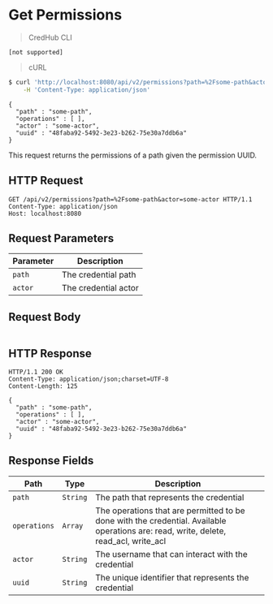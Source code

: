 # Get Permissions

> CredHub
CLI

``` shell
[not supported]
```

> cURL

``` bash
$ curl 'http://localhost:8080/api/v2/permissions?path=%2Fsome-path&actor=some-actor' -i -X GET \
    -H 'Content-Type: application/json'
```

    {
      "path" : "some-path",
      "operations" : [ ],
      "actor" : "some-actor",
      "uuid" : "48faba92-5492-3e23-b262-75e30a7ddb6a"
    }

This request returns the permissions of a path given the permission
UUID.

## HTTP Request

``` http
GET /api/v2/permissions?path=%2Fsome-path&actor=some-actor HTTP/1.1
Content-Type: application/json
Host: localhost:8080
```

## Request Parameters

| Parameter | Description          |
| --------- | -------------------- |
| `path`    | The credential path  |
| `actor`   | The credential actor |

## Request Body

``` 
```

## HTTP Response

``` http
HTTP/1.1 200 OK
Content-Type: application/json;charset=UTF-8
Content-Length: 125

{
  "path" : "some-path",
  "operations" : [ ],
  "actor" : "some-actor",
  "uuid" : "48faba92-5492-3e23-b262-75e30a7ddb6a"
}
```

## Response Fields

| Path         | Type     | Description                                                                                                                            |
| ------------ | -------- | -------------------------------------------------------------------------------------------------------------------------------------- |
| `path`       | `String` | The path that represents the credential                                                                                                |
| `operations` | `Array`  | The operations that are permitted to be done with the credential. Available operations are: read, write, delete, read\_acl, write\_acl |
| `actor`      | `String` | The username that can interact with the credential                                                                                     |
| `uuid`       | `String` | The unique identifier that represents the credential                                                                                   |
